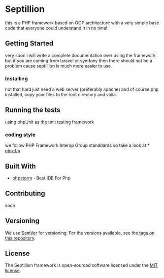 
# Septillion

this is a PHP framework based on OOP architecture with a very simple base code that everyone could understand it in no time!


## Getting Started

very soon i will write a complete documentation over using the framework but if you are coming from laravel or symfony then there should not be a problem cause septillion is much more easier to use.

### Installing

not that hard just need a web server (preferably apache) and of course php installed, copy your files to the root directory and 
voila.

## Running the tests

using phpUnit as the unit testing framework


### coding style

we follow PHP Framework Interop Group standdards so take a look at * [php-fig](https://php-fig.com)


## Built With

* [phpstorm](https://https://www.jetbrains.com/) - Best IDE For Php

## Contributing

soon

## Versioning

We use [SemVer](http://semver.org/) for versioning. For the versions available, see the [tags on this repository](https://github.com/AhmadzadehHazhir/Septillion/tags).

## License

The Septillion framework is open-sourced software licensed under the [MIT license](LICENSE.md).


